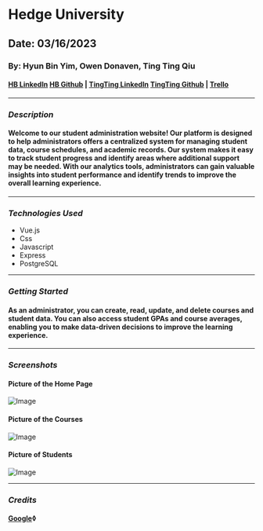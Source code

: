 # Hedge University
## Date: 03/16/2023
### By: Hyun Bin Yim, Owen Donaven, Ting Ting Qiu
#### [HB LinkedIn](https://www.linkedin.com/in/hyunbinyim/) [HB Github](https://github.com/hby77) | [TingTing LinkedIn](https://www.linkedin.com/in/ting-ting-qiu-062587246/) [TingTing Github](https://github.com/ttqiu) | [Trello]()
***
### ***Description***
#### Welcome to our student administration website! Our platform is designed to help administrators offers a centralized system for managing student data, course schedules, and academic records. Our system makes it easy to track student progress and identify areas where additional support may be needed. With our analytics tools, administrators can gain valuable insights into student performance and identify trends to improve the overall learning experience.
***
### ***Technologies Used***
* Vue.js
* Css
* Javascript
* Express
* PostgreSQL

***
### ***Getting Started***
#### As an administrator, you can create, read, update, and delete courses and student data. You can also access student GPAs and course averages, enabling you to make data-driven decisions to improve the learning experience.
***
### ***Screenshots***
#### Picture of the Home Page
![Image]()
#### Picture of the Courses
![Image]()
#### Picture of Students
![Image]()

***
### ***Credits***
#### [Google](https://www.google.com)◊
